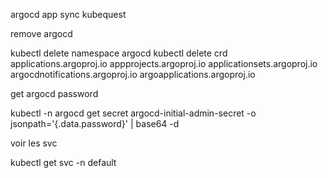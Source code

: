 argocd app sync kubequest


remove argocd 

kubectl delete namespace argocd
kubectl delete crd applications.argoproj.io appprojects.argoproj.io   applicationsets.argoproj.io argocdnotifications.argoproj.io   argoapplications.argoproj.io


get argocd password 

kubectl -n argocd get secret argocd-initial-admin-secret -o jsonpath='{.data.password}' | base64 -d


voir les svc 

kubectl get svc -n default